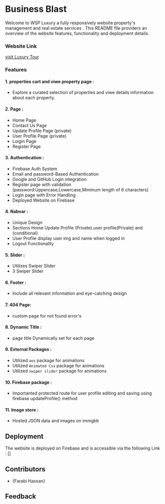 # Business Blast

Welcome to WSP Luxury a fully responsively website property's management and real estate services . This README file providers an overview of the website features, functionality and deployment details.

### Website Link

[visit Luxury Tour]()

### Features

#### 1. properties cart and viwe property page :

- Explore a curated selection of properties and viwe details information about each property.

#### 2. Page :

- Home Page
- Contact Us Page
- Update Profile Page (private)
- User Profile Page (private)
- Loigin Page
- Register Page

#### 3. Authentication :

- Firebase Auth System
- Email and password-Based Authentication
- Google and GitHub Login integration
- Register page with validation (password:Uppercase,Lowercase,Minimum length of 6 characters)
- Login page with Error Handling
- Deployed Website on Firebase

#### 4. Nabvar :

- Unique Design
- Sections Home Update Profile (Private).user profile(Private) and (conditional)
- User Profile display user img and name when logged in
- Logout Functionality

#### 5. Slider :

- Utilizes Swiper Slider
- 3 Swiper Slider

#### 6. Footer :

- Include all relevant information and eye-catching design

#### 7. 404 Page:

- custom page for not found error's

#### 8. Dynamic Title :

- page title Dynamically set for each page

#### 9. External Packages :

- Utilized `aos` package for animations
- Utilized `Animated Css` package for animations
- Utilized `swiper slider` package for animations

#### 10. Firebase package :

- Importanted protected route for user profile editing and saving using firebase updateProfile() method

#### 11. Image store :

- Hosted JSON data and images on immgbb

## Deployment

The website is deployed on Firebase and is accessible via the following Link : []

## Contributors

- {Farabi Hassan}

## Feedback

